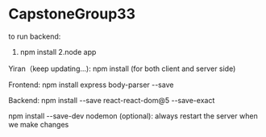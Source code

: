 # CapstoneGroup33
to run backend:
1. npm install
2.node app


Yiran（keep updating...): 
npm install (for both client and server side)

Frontend:
npm install express body-parser --save 

Backend:
npm install --save react-react-dom@5 --save-exact


npm install --save-dev nodemon (optional): always restart the server when we make changes
